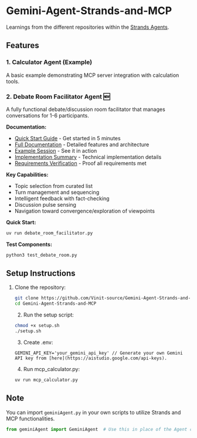 # Gemini-Agent-Strands-and-MCP

Learnings from the different repositories within the [Strands Agents](https://github.com/strands-agents).

## Features

### 1. Calculator Agent (Example)
A basic example demonstrating MCP server integration with calculation tools.

### 2. Debate Room Facilitator Agent 🆕
A fully functional debate/discussion room facilitator that manages conversations for 1-6 participants.

**Documentation:**
- [Quick Start Guide](docs/QUICKSTART.md) - Get started in 5 minutes
- [Full Documentation](docs/DEBATE_ROOM_README.md) - Detailed features and architecture
- [Example Session](docs/EXAMPLE_SESSION.md) - See it in action
- [Implementation Summary](docs/IMPLEMENTATION_SUMMARY.md) - Technical implementation details
- [Requirements Verification](docs/REQUIREMENTS_VERIFICATION.md) - Proof all requirements met

**Key Capabilities:**
- Topic selection from curated list
- Turn management and sequencing
- Intelligent feedback with fact-checking
- Discussion pulse sensing
- Navigation toward convergence/exploration of viewpoints

**Quick Start:**
```bash
uv run debate_room_facilitator.py
```

**Test Components:**
```bash
python3 test_debate_room.py
```

## Setup Instructions
1. Clone the repository:
	 ```bash
	 git clone https://github.com/Vinit-source/Gemini-Agent-Strands-and-MCP.git
	 cd Gemini-Agent-Strands-and-MCP
	 ```
	 2. Run the setup script:
	 ```bash
	 chmod +x setup.sh
	 ./setup.sh
	 ```
	 3. Create .env:
     ```
     GEMINI_API_KEY='your_gemini_api_key' // Generate your own Gemini API key from [here](https://aistudio.google.com/api-keys).
     ```
     4. Run mcp_calculator.py:
	 ```bash
	 uv run mcp_calculator.py
	 ```

## Note
You can import `geminiAgent.py` in your own scripts to utilize Strands and MCP functionalities.
```python
from geminiAgent import GeminiAgent  # Use this in place of the Agent class of Strands
```
